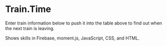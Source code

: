 # Train.Time

Enter train information below to push it into the table above to find out when the next train is leaving.

Shows skills in Firebase, moment.js, JavaScript, CSS, and HTML.